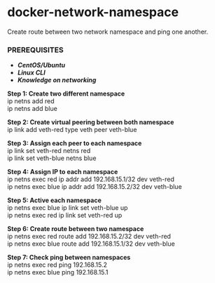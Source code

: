 # docker-network-namespace
Create route between two network namespace and ping one another.

### PREREQUISITES
* _**CentOS/Ubuntu**_
* _**Linux CLI**_
* _**Knowledge on networking**_

**Step 1: Create two different namespace**\
ip netns add red\
ip netns add blue

**Step 2: Create virtual peering between both namespace**\
ip link add veth-red type veth peer veth-blue

**Step 3: Assign each peer to each namespace**\
ip link set veth-red netns red\
ip link set veth-blue netns blue

**Step 4: Assign IP to each namespace**\
ip netns exec red ip addr add 192.168.15.1/32 dev veth-red\
ip netns exec blue ip addr add 192.168.15.2/32 dev veth-blue

**Step 5: Active each namespace**\
ip netns exec blue ip link set veth-blue up\
ip netns exec red ip link set veth-red up

**Step 6: Create route between two namespace**\
ip netns exec red route add 192.168.15.2/32 dev veth-red\
ip netns exec blue route add 192.168.15.1/32 dev veth-blue

**Step 7: Check ping between namespaces**\
ip netns exec red ping 192.168.15.2\
ip netns exec blue ping 192.168.15.1
